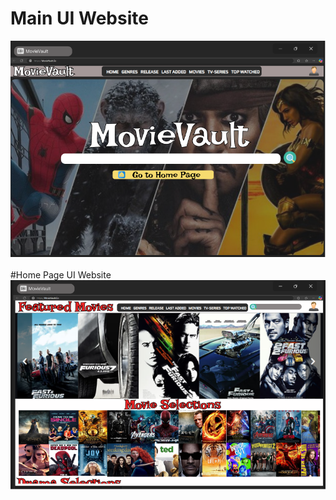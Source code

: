 # Main UI Website
<img src="https://github.com/Larkaholic/CIT18FinalProject/blob/Kyle-Branch/finalProject/img/Main%20UI.png?raw=true">
<br>
<br>
#Home Page UI Website
<img src="https://github.com/Larkaholic/CIT18FinalProject/blob/Kyle-Branch/finalProject/img/Home%20Page.png?raw=true">
